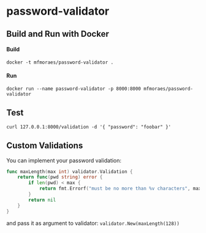 # password-validator

## Build and Run with Docker

#### Build
```shell script
docker -t mfmoraes/password-validator .
```
#### Run
```shell script
docker run --name password-validator -p 8000:8000 mfmoraes/password-validator
```

## Test
```shell script
curl 127.0.0.1:8000/validation -d '{ "password": "foobar" }'
```

## Custom Validations
You can implement your password validation:
```go
func maxLength(max int) validator.Validation {
	return func(pwd string) error {
		if len(pwd) < max {
			return fmt.Errorf("must be no more than %v characters", max)
		}
		return nil
	}
}
```
and pass it as argument to validator: `validator.New(maxLength(128))`
